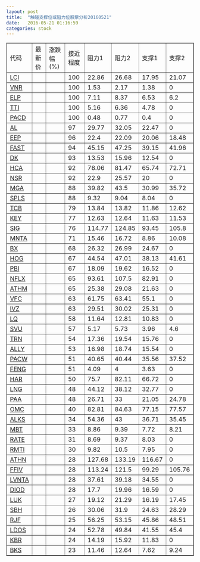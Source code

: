 ```yaml
---
layout: post
title:  "触碰支撑位或阻力位股票分析20160521"
date:   2016-05-21 01:16:59
categories: stock
---
```

<script type="text/javascript">
var stockList = []
stockList.push('gb_lci');
stockList.push('gb_vnr');
stockList.push('gb_elp');
stockList.push('gb_tti');
stockList.push('gb_pacd');
stockList.push('gb_al');
stockList.push('gb_eep');
stockList.push('gb_fast');
stockList.push('gb_dk');
stockList.push('gb_hca');
stockList.push('gb_nsr');
stockList.push('gb_mga');
stockList.push('gb_spls');
stockList.push('gb_tcb');
stockList.push('gb_key');
stockList.push('gb_sig');
stockList.push('gb_mnta');
stockList.push('gb_bx');
stockList.push('gb_hog');
stockList.push('gb_pbi');
stockList.push('gb_nflx');
stockList.push('gb_athm');
stockList.push('gb_vfc');
stockList.push('gb_ivz');
stockList.push('gb_lq');
stockList.push('gb_svu');
stockList.push('gb_trn');
stockList.push('gb_ally');
stockList.push('gb_pacw');
stockList.push('gb_feng');
stockList.push('gb_har');
stockList.push('gb_lng');
stockList.push('gb_paa');
stockList.push('gb_omc');
stockList.push('gb_alks');
stockList.push('gb_mbt');
stockList.push('gb_rate');
stockList.push('gb_rmti');
stockList.push('gb_athn');
stockList.push('gb_ffiv');
stockList.push('gb_lvnta');
stockList.push('gb_diod');
stockList.push('gb_luk');
stockList.push('gb_sbh');
stockList.push('gb_rjf');
stockList.push('gb_ldos');
stockList.push('gb_kbr');
stockList.push('gb_bks');
</script>
<table border="1">
 <tr>
 <td>代码</td>
 <td>最新价</td>
 <td>涨跌幅(%)</td>
 <td>接近程度</td>
 <td>阻力1</td>
 <td>阻力2</td>
 <td>支撑1</td>
 <td>支撑2</td>
</tr>
  <tr id="lci" class="red">
  <td><a href="http://stock.finance.sina.com.cn/usstock/quotes/LCI.html" target="_blank">LCI</a></td><td></td><td></td><td>100</td><td>22.86</td><td>26.68</td><td>17.95</td><td>21.07</td></tr>
  <tr id="vnr" class="red">
  <td><a href="http://stock.finance.sina.com.cn/usstock/quotes/VNR.html" target="_blank">VNR</a></td><td></td><td></td><td>100</td><td>1.53</td><td>2.17</td><td>1.38</td><td>0</td></tr>
  <tr id="elp" class="red">
  <td><a href="http://stock.finance.sina.com.cn/usstock/quotes/ELP.html" target="_blank">ELP</a></td><td></td><td></td><td>100</td><td>7.11</td><td>8.37</td><td>6.53</td><td>6.2</td></tr>
  <tr id="tti" class="red">
  <td><a href="http://stock.finance.sina.com.cn/usstock/quotes/TTI.html" target="_blank">TTI</a></td><td></td><td></td><td>100</td><td>5.16</td><td>6.36</td><td>4.78</td><td>0</td></tr>
  <tr id="pacd" class="red">
  <td><a href="http://stock.finance.sina.com.cn/usstock/quotes/PACD.html" target="_blank">PACD</a></td><td></td><td></td><td>100</td><td>0.48</td><td>0.77</td><td>0.4</td><td>0</td></tr>
  <tr id="al" class="red">
  <td><a href="http://stock.finance.sina.com.cn/usstock/quotes/AL.html" target="_blank">AL</a></td><td></td><td></td><td>97</td><td>29.77</td><td>32.05</td><td>22.47</td><td>0</td></tr>
  <tr id="eep" class="red">
  <td><a href="http://stock.finance.sina.com.cn/usstock/quotes/EEP.html" target="_blank">EEP</a></td><td></td><td></td><td>96</td><td>22.4</td><td>22.09</td><td>20.06</td><td>18.48</td></tr>
  <tr id="fast" class="red">
  <td><a href="http://stock.finance.sina.com.cn/usstock/quotes/FAST.html" target="_blank">FAST</a></td><td></td><td></td><td>94</td><td>45.15</td><td>47.25</td><td>39.15</td><td>41.96</td></tr>
  <tr id="dk" class="red">
  <td><a href="http://stock.finance.sina.com.cn/usstock/quotes/DK.html" target="_blank">DK</a></td><td></td><td></td><td>93</td><td>13.53</td><td>15.96</td><td>12.54</td><td>0</td></tr>
  <tr id="hca" class="red">
  <td><a href="http://stock.finance.sina.com.cn/usstock/quotes/HCA.html" target="_blank">HCA</a></td><td></td><td></td><td>92</td><td>78.06</td><td>81.47</td><td>65.74</td><td>72.71</td></tr>
  <tr id="nsr" class="red">
  <td><a href="http://stock.finance.sina.com.cn/usstock/quotes/NSR.html" target="_blank">NSR</a></td><td></td><td></td><td>92</td><td>22.9</td><td>25.57</td><td>20</td><td>0</td></tr>
  <tr id="mga" class="red">
  <td><a href="http://stock.finance.sina.com.cn/usstock/quotes/MGA.html" target="_blank">MGA</a></td><td></td><td></td><td>88</td><td>39.82</td><td>43.5</td><td>30.99</td><td>35.72</td></tr>
  <tr id="spls" class="green">
  <td><a href="http://stock.finance.sina.com.cn/usstock/quotes/SPLS.html" target="_blank">SPLS</a></td><td></td><td></td><td>88</td><td>9.32</td><td>9.04</td><td>8.04</td><td>0</td></tr>
  <tr id="tcb" class="red">
  <td><a href="http://stock.finance.sina.com.cn/usstock/quotes/TCB.html" target="_blank">TCB</a></td><td></td><td></td><td>79</td><td>13.84</td><td>13.82</td><td>11.86</td><td>12.62</td></tr>
  <tr id="key" class="red">
  <td><a href="http://stock.finance.sina.com.cn/usstock/quotes/KEY.html" target="_blank">KEY</a></td><td></td><td></td><td>77</td><td>12.63</td><td>12.64</td><td>11.63</td><td>11.53</td></tr>
  <tr id="sig" class="green">
  <td><a href="http://stock.finance.sina.com.cn/usstock/quotes/SIG.html" target="_blank">SIG</a></td><td></td><td></td><td>76</td><td>114.77</td><td>124.85</td><td>93.45</td><td>105.8</td></tr>
  <tr id="mnta" class="green">
  <td><a href="http://stock.finance.sina.com.cn/usstock/quotes/MNTA.html" target="_blank">MNTA</a></td><td></td><td></td><td>71</td><td>15.46</td><td>16.72</td><td>8.86</td><td>10.08</td></tr>
  <tr id="bx" class="green">
  <td><a href="http://stock.finance.sina.com.cn/usstock/quotes/BX.html" target="_blank">BX</a></td><td></td><td></td><td>68</td><td>26.32</td><td>26.99</td><td>24.67</td><td>0</td></tr>
  <tr id="hog" class="red">
  <td><a href="http://stock.finance.sina.com.cn/usstock/quotes/HOG.html" target="_blank">HOG</a></td><td></td><td></td><td>67</td><td>44.54</td><td>47.01</td><td>38.13</td><td>41.61</td></tr>
  <tr id="pbi" class="red">
  <td><a href="http://stock.finance.sina.com.cn/usstock/quotes/PBI.html" target="_blank">PBI</a></td><td></td><td></td><td>67</td><td>18.09</td><td>19.62</td><td>16.52</td><td>0</td></tr>
  <tr id="nflx" class="red">
  <td><a href="http://stock.finance.sina.com.cn/usstock/quotes/NFLX.html" target="_blank">NFLX</a></td><td></td><td></td><td>65</td><td>93.61</td><td>107.5</td><td>82.91</td><td>0</td></tr>
  <tr id="athm" class="red">
  <td><a href="http://stock.finance.sina.com.cn/usstock/quotes/ATHM.html" target="_blank">ATHM</a></td><td></td><td></td><td>65</td><td>25.38</td><td>29.08</td><td>21.63</td><td>0</td></tr>
  <tr id="vfc" class="red">
  <td><a href="http://stock.finance.sina.com.cn/usstock/quotes/VFC.html" target="_blank">VFC</a></td><td></td><td></td><td>63</td><td>61.75</td><td>63.41</td><td>55.1</td><td>0</td></tr>
  <tr id="ivz" class="green">
  <td><a href="http://stock.finance.sina.com.cn/usstock/quotes/IVZ.html" target="_blank">IVZ</a></td><td></td><td></td><td>63</td><td>29.51</td><td>30.02</td><td>25.31</td><td>0</td></tr>
  <tr id="lq" class="red">
  <td><a href="http://stock.finance.sina.com.cn/usstock/quotes/LQ.html" target="_blank">LQ</a></td><td></td><td></td><td>58</td><td>11.64</td><td>12.81</td><td>10.83</td><td>0</td></tr>
  <tr id="svu" class="green">
  <td><a href="http://stock.finance.sina.com.cn/usstock/quotes/SVU.html" target="_blank">SVU</a></td><td></td><td></td><td>57</td><td>5.17</td><td>5.73</td><td>3.96</td><td>4.6</td></tr>
  <tr id="trn" class="red">
  <td><a href="http://stock.finance.sina.com.cn/usstock/quotes/TRN.html" target="_blank">TRN</a></td><td></td><td></td><td>54</td><td>17.36</td><td>19.54</td><td>15.76</td><td>0</td></tr>
  <tr id="ally" class="red">
  <td><a href="http://stock.finance.sina.com.cn/usstock/quotes/ALLY.html" target="_blank">ALLY</a></td><td></td><td></td><td>53</td><td>16.98</td><td>18.74</td><td>15.54</td><td>0</td></tr>
  <tr id="pacw" class="red">
  <td><a href="http://stock.finance.sina.com.cn/usstock/quotes/PACW.html" target="_blank">PACW</a></td><td></td><td></td><td>51</td><td>40.65</td><td>40.44</td><td>35.56</td><td>37.52</td></tr>
  <tr id="feng" class="red">
  <td><a href="http://stock.finance.sina.com.cn/usstock/quotes/FENG.html" target="_blank">FENG</a></td><td></td><td></td><td>51</td><td>4.09</td><td>4</td><td>3.63</td><td>0</td></tr>
  <tr id="har" class="red">
  <td><a href="http://stock.finance.sina.com.cn/usstock/quotes/HAR.html" target="_blank">HAR</a></td><td></td><td></td><td>50</td><td>75.7</td><td>82.11</td><td>66.72</td><td>0</td></tr>
  <tr id="lng" class="green">
  <td><a href="http://stock.finance.sina.com.cn/usstock/quotes/LNG.html" target="_blank">LNG</a></td><td></td><td></td><td>48</td><td>44.12</td><td>38.12</td><td>32.77</td><td>0</td></tr>
  <tr id="paa" class="green">
  <td><a href="http://stock.finance.sina.com.cn/usstock/quotes/PAA.html" target="_blank">PAA</a></td><td></td><td></td><td>48</td><td>26.71</td><td>33</td><td>21.05</td><td>24.78</td></tr>
  <tr id="omc" class="red">
  <td><a href="http://stock.finance.sina.com.cn/usstock/quotes/OMC.html" target="_blank">OMC</a></td><td></td><td></td><td>40</td><td>82.81</td><td>84.63</td><td>77.15</td><td>77.57</td></tr>
  <tr id="alks" class="red">
  <td><a href="http://stock.finance.sina.com.cn/usstock/quotes/ALKS.html" target="_blank">ALKS</a></td><td></td><td></td><td>34</td><td>54.36</td><td>43</td><td>36.71</td><td>35.45</td></tr>
  <tr id="mbt" class="red">
  <td><a href="http://stock.finance.sina.com.cn/usstock/quotes/MBT.html" target="_blank">MBT</a></td><td></td><td></td><td>33</td><td>8.86</td><td>9.39</td><td>7.72</td><td>8.21</td></tr>
  <tr id="rate" class="red">
  <td><a href="http://stock.finance.sina.com.cn/usstock/quotes/RATE.html" target="_blank">RATE</a></td><td></td><td></td><td>31</td><td>8.69</td><td>9.37</td><td>8.03</td><td>0</td></tr>
  <tr id="rmti" class="red">
  <td><a href="http://stock.finance.sina.com.cn/usstock/quotes/RMTI.html" target="_blank">RMTI</a></td><td></td><td></td><td>30</td><td>9.82</td><td>10.5</td><td>7.95</td><td>0</td></tr>
  <tr id="athn" class="red">
  <td><a href="http://stock.finance.sina.com.cn/usstock/quotes/ATHN.html" target="_blank">ATHN</a></td><td></td><td></td><td>28</td><td>127.68</td><td>133.19</td><td>116.67</td><td>0</td></tr>
  <tr id="ffiv" class="green">
  <td><a href="http://stock.finance.sina.com.cn/usstock/quotes/FFIV.html" target="_blank">FFIV</a></td><td></td><td></td><td>28</td><td>113.24</td><td>121.5</td><td>99.29</td><td>105.76</td></tr>
  <tr id="lvnta" class="red">
  <td><a href="http://stock.finance.sina.com.cn/usstock/quotes/LVNTA.html" target="_blank">LVNTA</a></td><td></td><td></td><td>28</td><td>37.61</td><td>39.18</td><td>34.55</td><td>0</td></tr>
  <tr id="diod" class="green">
  <td><a href="http://stock.finance.sina.com.cn/usstock/quotes/DIOD.html" target="_blank">DIOD</a></td><td></td><td></td><td>28</td><td>17.7</td><td>19.96</td><td>16.59</td><td>0</td></tr>
  <tr id="luk" class="green">
  <td><a href="http://stock.finance.sina.com.cn/usstock/quotes/LUK.html" target="_blank">LUK</a></td><td></td><td></td><td>27</td><td>19.12</td><td>21.29</td><td>16.19</td><td>17.45</td></tr>
  <tr id="sbh" class="green">
  <td><a href="http://stock.finance.sina.com.cn/usstock/quotes/SBH.html" target="_blank">SBH</a></td><td></td><td></td><td>26</td><td>30.06</td><td>31.9</td><td>24.63</td><td>28.29</td></tr>
  <tr id="rjf" class="red">
  <td><a href="http://stock.finance.sina.com.cn/usstock/quotes/RJF.html" target="_blank">RJF</a></td><td></td><td></td><td>25</td><td>56.25</td><td>53.15</td><td>45.86</td><td>48.51</td></tr>
  <tr id="ldos" class="red">
  <td><a href="http://stock.finance.sina.com.cn/usstock/quotes/LDOS.html" target="_blank">LDOS</a></td><td></td><td></td><td>24</td><td>52.78</td><td>49.84</td><td>41.55</td><td>45.4</td></tr>
  <tr id="kbr" class="green">
  <td><a href="http://stock.finance.sina.com.cn/usstock/quotes/KBR.html" target="_blank">KBR</a></td><td></td><td></td><td>24</td><td>14.19</td><td>15.92</td><td>11.83</td><td>0</td></tr>
  <tr id="bks" class="green">
  <td><a href="http://stock.finance.sina.com.cn/usstock/quotes/BKS.html" target="_blank">BKS</a></td><td></td><td></td><td>23</td><td>11.46</td><td>12.64</td><td>7.62</td><td>9.24</td></tr>
</table>
